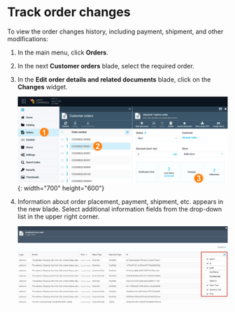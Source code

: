 # Track order changes

To view the order changes history, including payment, shipment, and other modifications:

1. In the main menu, click **Orders**.
1. In the next **Customer orders** blade, select the required order.
1. In the **Edit order details and related documents** blade, click on the **Changes** widget.

    ![New payment document](media/order-history.png){: width="700" height="600"}

1. Information about order placement, payment, shipment, etc. appears in the new blade. Select additional information fields from the drop-down list in the upper right corner.

    ![New payment document](media/order-changes.png)
